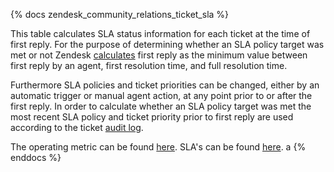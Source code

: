 {% docs zendesk_community_relations_ticket_sla %}

This table calculates SLA status information for each ticket at the time of first reply. For the purpose of determining whether an SLA policy target was met or not Zendesk [calculates](https://support.zendesk.com/hc/en-us/articles/205951808-Understanding-first-reply-time-Professional-and-Enterprise-#topic_hxr_pqd_1hb) first reply as the minimum value between first reply by an agent, first resolution time, and full resolution time.

Furthermore SLA policies and ticket priorities can be changed, either by an automatic trigger or manual agent action, at any point prior to or after the first reply. In order to calculate whether an SLA policy target was met the most recent SLA policy and ticket priority prior to first reply are used according to the ticket [audit log](https://www.stitchdata.com/docs/integrations/saas/zendesk#ticket-audits).

The operating metric can be found [here](https://about.gitlab.com/handbook/finance/operating-metrics/#service-level-agreement-sla). SLA's can be found [here](https://about.gitlab.com/support/).
a
{% enddocs %}
